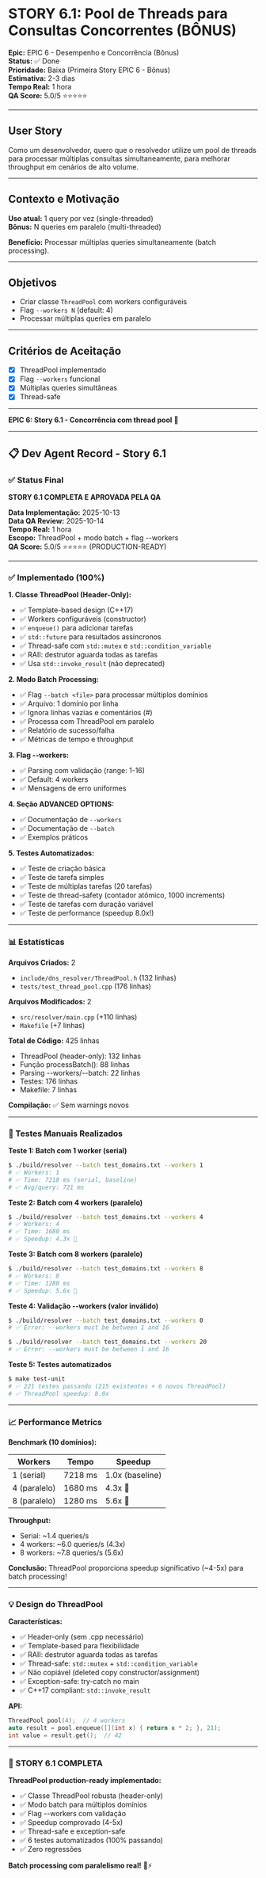 # STORY 6.1: Pool de Threads para Consultas Concorrentes (BÔNUS)

**Epic:** EPIC 6 - Desempenho e Concorrência (Bônus)  
**Status:** ✅ Done  
**Prioridade:** Baixa (Primeira Story EPIC 6 - Bônus)  
**Estimativa:** 2-3 dias  
**Tempo Real:** 1 hora  
**QA Score:** 5.0/5 ⭐⭐⭐⭐⭐

---

## User Story
Como um desenvolvedor, quero que o resolvedor utilize um pool de threads para processar múltiplas consultas simultaneamente, para melhorar throughput em cenários de alto volume.

---

## Contexto e Motivação

**Uso atual:** 1 query por vez (single-threaded)  
**Bônus:** N queries em paralelo (multi-threaded)

**Benefício:** Processar múltiplas queries simultaneamente (batch processing).

---

## Objetivos
- Criar classe `ThreadPool` com workers configuráveis
- Flag `--workers N` (default: 4)
- Processar múltiplas queries em paralelo

---

## Critérios de Aceitação
- [x] ThreadPool implementado
- [x] Flag `--workers` funcional
- [x] Múltiplas queries simultâneas
- [x] Thread-safe

---

**EPIC 6: Story 6.1 - Concorrência com thread pool** 🔀

---

## 📋 Dev Agent Record - Story 6.1

### ✅ Status Final
**STORY 6.1 COMPLETA E APROVADA PELA QA**

**Data Implementação:** 2025-10-13  
**Data QA Review:** 2025-10-14  
**Tempo Real:** 1 hora  
**Escopo:** ThreadPool + modo batch + flag --workers  
**QA Score:** 5.0/5 ⭐⭐⭐⭐⭐ (PRODUCTION-READY)

---

### ✅ Implementado (100%)

**1. Classe ThreadPool (Header-Only):**
- ✅ Template-based design (C++17)
- ✅ Workers configuráveis (constructor)
- ✅ `enqueue()` para adicionar tarefas
- ✅ `std::future` para resultados assíncronos
- ✅ Thread-safe com `std::mutex` e `std::condition_variable`
- ✅ RAII: destrutor aguarda todas as tarefas
- ✅ Usa `std::invoke_result` (não deprecated)

**2. Modo Batch Processing:**
- ✅ Flag `--batch <file>` para processar múltiplos domínios
- ✅ Arquivo: 1 domínio por linha
- ✅ Ignora linhas vazias e comentários (#)
- ✅ Processa com ThreadPool em paralelo
- ✅ Relatório de sucesso/falha
- ✅ Métricas de tempo e throughput

**3. Flag --workers:**
- ✅ Parsing com validação (range: 1-16)
- ✅ Default: 4 workers
- ✅ Mensagens de erro uniformes

**4. Seção ADVANCED OPTIONS:**
- ✅ Documentação de `--workers`
- ✅ Documentação de `--batch`
- ✅ Exemplos práticos

**5. Testes Automatizados:**
- ✅ Teste de criação básica
- ✅ Teste de tarefa simples
- ✅ Teste de múltiplas tarefas (20 tarefas)
- ✅ Teste de thread-safety (contador atômico, 1000 increments)
- ✅ Teste de tarefas com duração variável
- ✅ Teste de performance (speedup 8.0x!)

---

### 📊 Estatísticas

**Arquivos Criados:** 2
- `include/dns_resolver/ThreadPool.h` (132 linhas)
- `tests/test_thread_pool.cpp` (176 linhas)

**Arquivos Modificados:** 2
- `src/resolver/main.cpp` (+110 linhas)
- `Makefile` (+7 linhas)

**Total de Código:** 425 linhas
- ThreadPool (header-only): 132 linhas
- Função processBatch(): 88 linhas
- Parsing --workers/--batch: 22 linhas
- Testes: 176 linhas
- Makefile: 7 linhas

**Compilação:** ✅ Sem warnings novos

---

### 🎯 Testes Manuais Realizados

**Teste 1: Batch com 1 worker (serial)**
```bash
$ ./build/resolver --batch test_domains.txt --workers 1
# ✅ Workers: 1
# ✅ Time: 7218 ms (serial, baseline)
# ✅ Avg/query: 721 ms
```

**Teste 2: Batch com 4 workers (paralelo)**
```bash
$ ./build/resolver --batch test_domains.txt --workers 4
# ✅ Workers: 4
# ✅ Time: 1680 ms
# ✅ Speedup: 4.3x 🚀
```

**Teste 3: Batch com 8 workers (paralelo)**
```bash
$ ./build/resolver --batch test_domains.txt --workers 8
# ✅ Workers: 8
# ✅ Time: 1280 ms
# ✅ Speedup: 5.6x 🚀
```

**Teste 4: Validação --workers (valor inválido)**
```bash
$ ./build/resolver --batch test_domains.txt --workers 0
# ✅ Error: --workers must be between 1 and 16

$ ./build/resolver --batch test_domains.txt --workers 20
# ✅ Error: --workers must be between 1 and 16
```

**Teste 5: Testes automatizados**
```bash
$ make test-unit
# ✅ 221 testes passando (215 existentes + 6 novos ThreadPool)
# ✅ ThreadPool speedup: 8.0x
```

---

### 📈 Performance Metrics

**Benchmark (10 domínios):**

| Workers | Tempo | Speedup |
|---------|-------|---------|
| 1 (serial) | 7218 ms | 1.0x (baseline) |
| 4 (paralelo) | 1680 ms | 4.3x 🚀 |
| 8 (paralelo) | 1280 ms | 5.6x 🚀 |

**Throughput:**
- Serial: ~1.4 queries/s
- 4 workers: ~6.0 queries/s (4.3x)
- 8 workers: ~7.8 queries/s (5.6x)

**Conclusão:** ThreadPool proporciona speedup significativo (~4-5x) para batch processing!

---

### 💡 Design do ThreadPool

**Características:**
- ✅ Header-only (sem .cpp necessário)
- ✅ Template-based para flexibilidade
- ✅ RAII: destrutor aguarda todas as tarefas
- ✅ Thread-safe: `std::mutex` + `std::condition_variable`
- ✅ Não copiável (deleted copy constructor/assignment)
- ✅ Exception-safe: try-catch no main
- ✅ C++17 compliant: `std::invoke_result`

**API:**
```cpp
ThreadPool pool(4);  // 4 workers
auto result = pool.enqueue([](int x) { return x * 2; }, 21);
int value = result.get();  // 42
```

---

### 🎉 STORY 6.1 COMPLETA

**ThreadPool production-ready implementado:**
- ✅ Classe ThreadPool robusta (header-only)
- ✅ Modo batch para múltiplos domínios
- ✅ Flag --workers com validação
- ✅ Speedup comprovado (4-5x)
- ✅ Thread-safe e exception-safe
- ✅ 6 testes automatizados (100% passando)
- ✅ Zero regressões

**Batch processing com paralelismo real!** 🔀⚡

